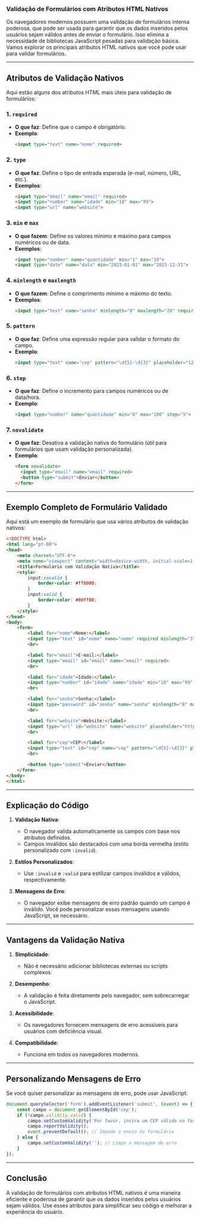 ### **Validação de Formulários com Atributos HTML Nativos**

Os navegadores modernos possuem uma validação de formulários interna poderosa, que pode ser usada para garantir que os dados inseridos pelos usuários sejam válidos antes de enviar o formulário. Isso elimina a necessidade de bibliotecas JavaScript pesadas para validação básica. Vamos explorar os principais atributos HTML nativos que você pode usar para validar formulários.

---

## **Atributos de Validação Nativos**

Aqui estão alguns dos atributos HTML mais úteis para validação de formulários:

### **1. `required`**
- **O que faz**: Define que o campo é obrigatório.
- **Exemplo**:
  ```html
  <input type="text" name="nome" required>
  ```

### **2. `type`**
- **O que faz**: Define o tipo de entrada esperada (e-mail, número, URL, etc.).
- **Exemplos**:
  ```html
  <input type="email" name="email" required>
  <input type="number" name="idade" min="18" max="99">
  <input type="url" name="website">
  ```

### **3. `min` e `max`**
- **O que fazem**: Define os valores mínimo e máximo para campos numéricos ou de data.
- **Exemplos**:
  ```html
  <input type="number" name="quantidade" min="1" max="10">
  <input type="date" name="data" min="2023-01-01" max="2023-12-31">
  ```

### **4. `minlength` e `maxlength`**
- **O que fazem**: Define o comprimento mínimo e máximo do texto.
- **Exemplos**:
  ```html
  <input type="text" name="senha" minlength="8" maxlength="20" required>
  ```

### **5. `pattern`**
- **O que faz**: Define uma expressão regular para validar o formato do campo.
- **Exemplo**:
  ```html
  <input type="text" name="cep" pattern="\d{5}-\d{3}" placeholder="12345-678" required>
  ```

### **6. `step`**
- **O que faz**: Define o incremento para campos numéricos ou de data/hora.
- **Exemplo**:
  ```html
  <input type="number" name="quantidade" min="0" max="100" step="5">
  ```

### **7. `novalidate`**
- **O que faz**: Desativa a validação nativa do formulário (útil para formulários que usam validação personalizada).
- **Exemplo**:
  ```html
  <form novalidate>
    <input type="email" name="email" required>
    <button type="submit">Enviar</button>
  </form>
  ```

---

## **Exemplo Completo de Formulário Validado**

Aqui está um exemplo de formulário que usa vários atributos de validação nativos:

```html
<!DOCTYPE html>
<html lang="pt-BR">
<head>
    <meta charset="UTF-8">
    <meta name="viewport" content="width=device-width, initial-scale=1.0">
    <title>Formulário com Validação Nativa</title>
    <style>
        input:invalid {
            border-color: #ff0000;
        }
        input:valid {
            border-color: #00ff00;
        }
    </style>
</head>
<body>
    <form>
        <label for="nome">Nome:</label>
        <input type="text" id="nome" name="nome" required minlength="3" maxlength="50">
        <br>

        <label for="email">E-mail:</label>
        <input type="email" id="email" name="email" required>
        <br>

        <label for="idade">Idade:</label>
        <input type="number" id="idade" name="idade" min="18" max="99" required>
        <br>

        <label for="senha">Senha:</label>
        <input type="password" id="senha" name="senha" minlength="8" maxlength="20" required>
        <br>

        <label for="website">Website:</label>
        <input type="url" id="website" name="website" placeholder="https://exemplo.com">
        <br>

        <label for="cep">CEP:</label>
        <input type="text" id="cep" name="cep" pattern="\d{5}-\d{3}" placeholder="12345-678" required>
        <br>

        <button type="submit">Enviar</button>
    </form>
</body>
</html>
```

---

## **Explicação do Código**

1. **Validação Nativa**:
   - O navegador valida automaticamente os campos com base nos atributos definidos.
   - Campos inválidos são destacados com uma borda vermelha (estilo personalizado com `:invalid`).

2. **Estilos Personalizados**:
   - Use `:invalid` e `:valid` para estilizar campos inválidos e válidos, respectivamente.

3. **Mensagens de Erro**:
   - O navegador exibe mensagens de erro padrão quando um campo é inválido. Você pode personalizar essas mensagens usando JavaScript, se necessário.

---

## **Vantagens da Validação Nativa**

1. **Simplicidade**:
   - Não é necessário adicionar bibliotecas externas ou scripts complexos.

2. **Desempenho**:
   - A validação é feita diretamente pelo navegador, sem sobrecarregar o JavaScript.

3. **Acessibilidade**:
   - Os navegadores fornecem mensagens de erro acessíveis para usuários com deficiência visual.

4. **Compatibilidade**:
   - Funciona em todos os navegadores modernos.

---

## **Personalizando Mensagens de Erro**

Se você quiser personalizar as mensagens de erro, pode usar JavaScript:

```javascript
document.querySelector('form').addEventListener('submit', (event) => {
    const campo = document.getElementById('cep');
    if (!campo.validity.valid) {
        campo.setCustomValidity('Por favor, insira um CEP válido no formato 12345-678.');
        campo.reportValidity();
        event.preventDefault(); // Impede o envio do formulário
    } else {
        campo.setCustomValidity(''); // Limpa a mensagem de erro
    }
});
```

---

## **Conclusão**

A validação de formulários com atributos HTML nativos é uma maneira eficiente e poderosa de garantir que os dados inseridos pelos usuários sejam válidos. Use esses atributos para simplificar seu código e melhorar a experiência do usuário.


